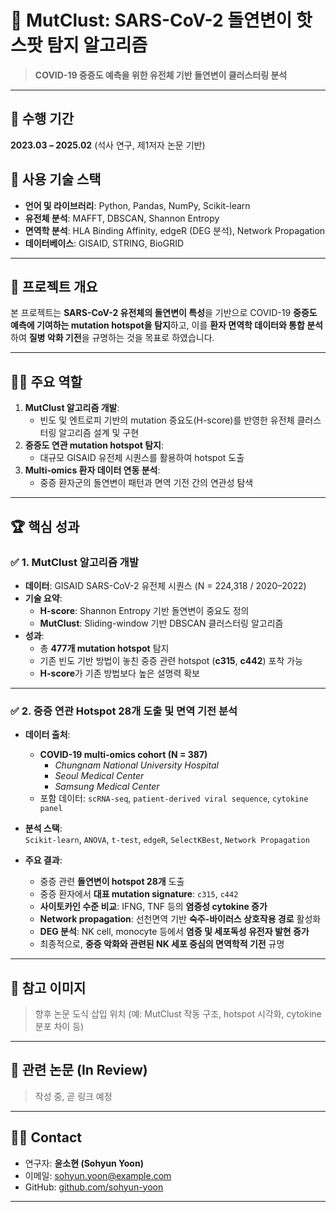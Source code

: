 # 🧬 MutClust: SARS-CoV-2 돌연변이 핫스팟 탐지 알고리즘

> **COVID-19 중증도 예측을 위한 유전체 기반 돌연변이 클러스터링 분석**

---

## 📅 수행 기간  
**2023.03 – 2025.02** (석사 연구, 제1저자 논문 기반)

## 🧰 사용 기술 스택  
- **언어 및 라이브러리**: Python, Pandas, NumPy, Scikit-learn  
- **유전체 분석**: MAFFT, DBSCAN, Shannon Entropy  
- **면역학 분석**: HLA Binding Affinity, edgeR (DEG 분석), Network Propagation  
- **데이터베이스**: GISAID, STRING, BioGRID  

---

## 🎯 프로젝트 개요  

본 프로젝트는 **SARS-CoV-2 유전체의 돌연변이 특성**을 기반으로 COVID-19 **중증도 예측에 기여하는 mutation hotspot을 탐지**하고, 이를 **환자 면역학 데이터와 통합 분석**하여 **질병 악화 기전**을 규명하는 것을 목표로 하였습니다.

---

## 👨‍💻 주요 역할  

1. **MutClust 알고리즘 개발**:  
   - 빈도 및 엔트로피 기반의 mutation 중요도(H-score)를 반영한 유전체 클러스터링 알고리즘 설계 및 구현
2. **중증도 연관 mutation hotspot 탐지**:  
   - 대규모 GISAID 유전체 시퀀스를 활용하여 hotspot 도출
3. **Multi-omics 환자 데이터 연동 분석**:  
   - 중증 환자군의 돌연변이 패턴과 면역 기전 간의 연관성 탐색  

---

## 🏆 핵심 성과

### ✅ 1. MutClust 알고리즘 개발

- **데이터**: GISAID SARS-CoV-2 유전체 시퀀스 (N = 224,318 / 2020–2022)
- **기술 요약**:
  - **H-score**: Shannon Entropy 기반 돌연변이 중요도 정의
  - **MutClust**: Sliding-window 기반 DBSCAN 클러스터링 알고리즘
- **성과**:
  - 총 **477개 mutation hotspot** 탐지
  - 기존 빈도 기반 방법이 놓친 중증 관련 hotspot (**c315**, **c442**) 포착 가능
  - **H-score**가 기존 방법보다 높은 설명력 확보

---

### ✅ 2. 중증 연관 Hotspot 28개 도출 및 면역 기전 분석

- **데이터 출처**:
  - **COVID-19 multi-omics cohort (N = 387)**  
    - *Chungnam National University Hospital*  
    - *Seoul Medical Center*  
    - *Samsung Medical Center*
  - 포함 데이터: `scRNA-seq`, `patient-derived viral sequence`, `cytokine panel`

- **분석 스택**:  
  `Scikit-learn`, `ANOVA`, `t-test`, `edgeR`, `SelectKBest`, `Network Propagation`

- **주요 결과**:
  - 중증 관련 **돌연변이 hotspot 28개** 도출
  - 중증 환자에서 **대표 mutation signature**: `c315`, `c442`
  - **사이토카인 수준 비교**: IFNG, TNF 등의 **염증성 cytokine 증가**
  - **Network propagation**: 선천면역 기반 **숙주-바이러스 상호작용 경로** 활성화
  - **DEG 분석**: NK cell, monocyte 등에서 **염증 및 세포독성 유전자 발현 증가**
  - 최종적으로, **중증 악화와 관련된 NK 세포 중심의 면역학적 기전** 규명

---

## 📌 참고 이미지  
> 향후 논문 도식 삽입 위치 (예: MutClust 작동 구조, hotspot 시각화, cytokine 분포 차이 등)

---

## 📄 관련 논문 (In Review)  
> 작성 중, 곧 링크 예정

---

## 🙋‍♀️ Contact  
- 연구자: **윤소현 (Sohyun Yoon)**  
- 이메일: [sohyun.yoon@example.com](mailto:sohyun.yoon@example.com)  
- GitHub: [github.com/sohyun-yoon](https://github.com/sohyun-yoon)

---


